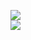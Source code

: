 [![](https://img.shields.io/badge/Made%20With-Github%20Spray-lightgrey.svg?style=for-the-badge&logo=github)](https://github.com/Annihil/github-spray#6214)  
[![](https://i.imgur.com/2DrTn0Z.gif)](https://github.com/Annihil/github-spray)